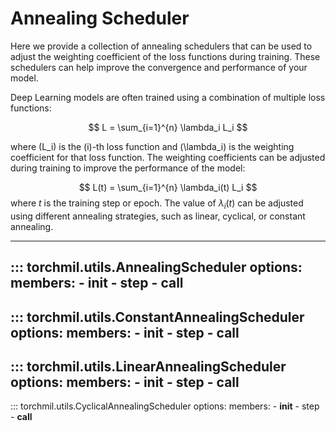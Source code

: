 # Annealing Scheduler

Here we provide a collection of annealing schedulers that can be used to adjust the weighting coefficient of the loss functions during training. These schedulers can help improve the convergence and performance of your model.

Deep Learning models are often trained using a combination of multiple loss functions:

$$
L = \sum_{i=1}^{n} \lambda_i L_i
$$

where \(L_i\) is the \(i\)-th loss function and \(\lambda_i\) is the weighting coefficient for that loss function. The weighting coefficients can be adjusted during training to improve the performance of the model:

$$
L(t) = \sum_{i=1}^{n} \lambda_i(t) L_i
$$
where $t$ is the training step or epoch. The value of $\lambda_i(t)$ can be adjusted using different annealing strategies, such as linear, cyclical, or constant annealing.

------------
::: torchmil.utils.AnnealingScheduler
    options:
        members:
            - __init__
            - step
            - __call__
------------
::: torchmil.utils.ConstantAnnealingScheduler
    options:
        members:
            - __init__
            - step
            - __call__
------------
::: torchmil.utils.LinearAnnealingScheduler
    options:
        members:
            - __init__
            - step
            - __call__
------------
::: torchmil.utils.CyclicalAnnealingScheduler
    options:
        members:
            - __init__
            - step
            - __call__
